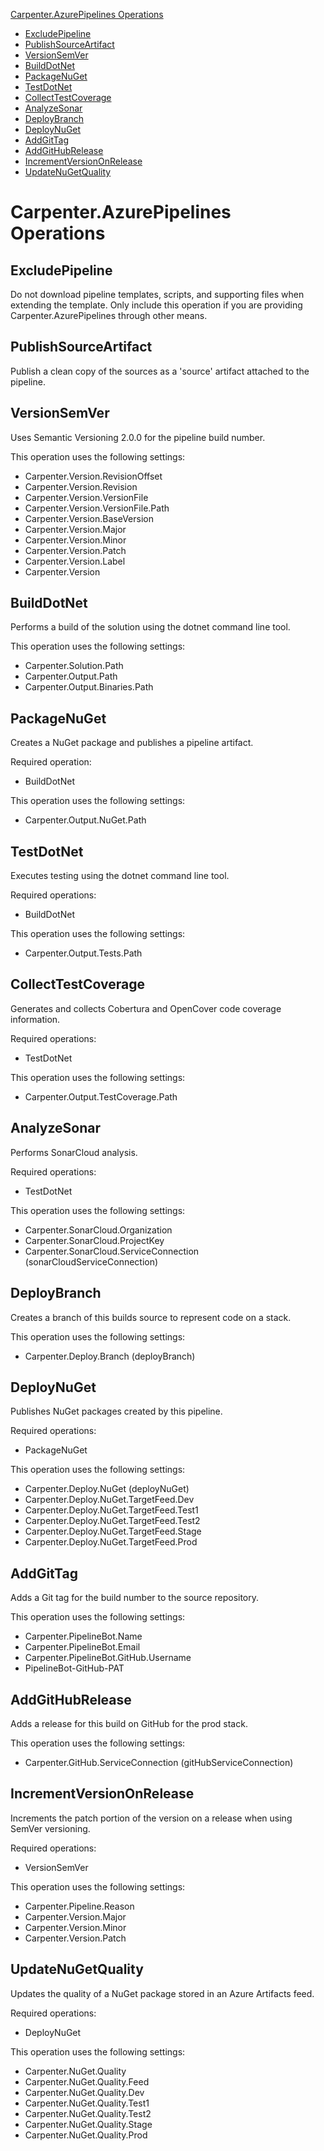 [Carpenter.AzurePipelines Operations](#carpenterazurepipelines-operations)
* [ExcludePipeline](#excludepipeline)
* [PublishSourceArtifact](#publishsourceartifact)
* [VersionSemVer](#versionsemver)
* [BuildDotNet](#builddotnet)
* [PackageNuGet](#packagenuget)
* [TestDotNet](#testdotnet)
* [CollectTestCoverage](#collecttestcoverage)
* [AnalyzeSonar](#analyzesonar)
* [DeployBranch](#deploybranch)
* [DeployNuGet](#deploynuget)
* [AddGitTag](#addgittag)
* [AddGitHubRelease](#addgithubrelease)
* [IncrementVersionOnRelease](#incrementversiononrelease)
* [UpdateNuGetQuality](#updatenugetquality)

# Carpenter.AzurePipelines Operations

## ExcludePipeline

Do not download pipeline templates, scripts, and supporting files when extending the template. Only include this
operation if you are providing Carpenter.AzurePipelines through other means.

## PublishSourceArtifact

Publish a clean copy of the sources as a 'source' artifact attached to the pipeline.

## VersionSemVer

Uses Semantic Versioning 2.0.0 for the pipeline build number.

This operation uses the following settings:

* Carpenter.Version.RevisionOffset
* Carpenter.Version.Revision
* Carpenter.Version.VersionFile
* Carpenter.Version.VersionFile.Path
* Carpenter.Version.BaseVersion
* Carpenter.Version.Major
* Carpenter.Version.Minor
* Carpenter.Version.Patch
* Carpenter.Version.Label
* Carpenter.Version

## BuildDotNet

Performs a build of the solution using the dotnet command line tool.

This operation uses the following settings:

* Carpenter.Solution.Path
* Carpenter.Output.Path
* Carpenter.Output.Binaries.Path

## PackageNuGet

Creates a NuGet package and publishes a pipeline artifact.

Required operation:

* BuildDotNet

This operation uses the following settings:

* Carpenter.Output.NuGet.Path

## TestDotNet

Executes testing using the dotnet command line tool.

Required operations:

* BuildDotNet

This operation uses the following settings:

* Carpenter.Output.Tests.Path

## CollectTestCoverage

Generates and collects Cobertura and OpenCover code coverage information. 

Required operations:

* TestDotNet

This operation uses the following settings:

* Carpenter.Output.TestCoverage.Path

## AnalyzeSonar

Performs SonarCloud analysis.

Required operations:

* TestDotNet

This operation uses the following settings:

* Carpenter.SonarCloud.Organization
* Carpenter.SonarCloud.ProjectKey
* Carpenter.SonarCloud.ServiceConnection (sonarCloudServiceConnection)

## DeployBranch

Creates a branch of this builds source to represent code on a stack.

This operation uses the following settings:

* Carpenter.Deploy.Branch (deployBranch)

## DeployNuGet

Publishes NuGet packages created by this pipeline.

Required operations:

* PackageNuGet

This operation uses the following settings:

* Carpenter.Deploy.NuGet (deployNuGet)
* Carpenter.Deploy.NuGet.TargetFeed.Dev
* Carpenter.Deploy.NuGet.TargetFeed.Test1
* Carpenter.Deploy.NuGet.TargetFeed.Test2
* Carpenter.Deploy.NuGet.TargetFeed.Stage
* Carpenter.Deploy.NuGet.TargetFeed.Prod

## AddGitTag

Adds a Git tag for the build number to the source repository.

This operation uses the following settings:

* Carpenter.PipelineBot.Name
* Carpenter.PipelineBot.Email
* Carpenter.PipelineBot.GitHub.Username
* PipelineBot-GitHub-PAT

## AddGitHubRelease

Adds a release for this build on GitHub for the prod stack.

This operation uses the following settings:

* Carpenter.GitHub.ServiceConnection (gitHubServiceConnection)

## IncrementVersionOnRelease

Increments the patch portion of the version on a release when using SemVer versioning.

Required operations:

* VersionSemVer

This operation uses the following settings:

* Carpenter.Pipeline.Reason
* Carpenter.Version.Major
* Carpenter.Version.Minor
* Carpenter.Version.Patch

## UpdateNuGetQuality

Updates the quality of a NuGet package stored in an Azure Artifacts feed.

Required operations:

* DeployNuGet

This operation uses the following settings:

* Carpenter.NuGet.Quality
* Carpenter.NuGet.Quality.Feed
* Carpenter.NuGet.Quality.Dev
* Carpenter.NuGet.Quality.Test1
* Carpenter.NuGet.Quality.Test2
* Carpenter.NuGet.Quality.Stage
* Carpenter.NuGet.Quality.Prod

